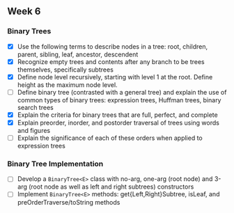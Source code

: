 ## Week 6

### Binary Trees

* [X] Use the following terms to describe nodes in a tree: root, children, parent, sibling, leaf, ancestor, descendent
* [X] Recognize empty trees and contents after any branch to be trees themselves, specifically subtrees
* [X] Define node level recursively, starting with level 1 at the root. Define height as the maximum node level.
* [ ] Define binary tree (contrasted with a general tree) and explain the use of common types of binary trees: expression trees, Huffman trees, binary search trees
* [X] Explain the criteria for binary trees that are full, perfect, and complete
* [x] Explain preorder, inorder, and postorder traversal of trees using words and figures
* [ ] Explain the significance of each of these orders when applied to expression trees

### Binary Tree Implementation

* [ ] Develop a `BinaryTree<E>` class with no-arg, one-arg (root node) and 3-arg (root node as well as left and right subtrees) constructors
* [ ] Implement `BinaryTree<E>` methods: get{Left,Right}Subtree, isLeaf, and preOrderTraverse/toString methods
